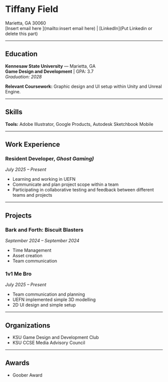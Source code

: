 # Tiffany Field

Marietta, GA 30060  
[Insert email here ](mailto:insert email here) |  [LinkedIn](Put Linkedin or delete this part)

---

## Education
**Kennesaw State University** — Marietta, GA  
**Game Design and Development** | GPA: 3.7  
_Graduation: 2028_

**Relevant Coursework:** Graphic design and UI setup within Unity and Unreal Engine.

---

## Skills
**Tools:** Adobe Illustrator, Google Products, Autodesk Sketchbook Mobile   

---

## Work Experience

### Resident Developer, _Ghost Gaming)_  
_July 2025 – Present_  
- Learning and working in UEFN
- Communicate and plan project scope within a team
- Participating in collaborative testing and feedback between different teams and projects

---
## Projects

### Bark and Forth: Biscuit Blasters  
_September 2024 – September 2024_  
- Time Management
- Asset creation
- Team communication

### 1v1 Me Bro  
_July 2025 – Present_  
- Team communication and planning
- UEFN implemented simple 3D modelling
- 2D UI design and simple setup


---

## Organizations
- KSU Game Design and Development Club
- KSU CCSE Media Advisory Council

---

## Awards
- Goober Award
